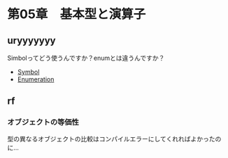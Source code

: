 # 第05章　基本型と演算子

## uryyyyyyy

Simbolってどう使うんですか？enumとは違うんですか？

* [Symbol](http://www.scala-lang.org/api/2.11.2/#scala.Symbol)
* [Enumeration](http://www.scala-lang.org/api/2.11.2/#scala.Enumeration)

## rf

### オブジェクトの等価性

型の異なるオブジェクトの比較はコンパイルエラーにしてくれればよかったのに...

